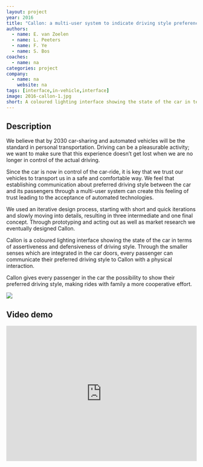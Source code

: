 ```yaml
---
layout: project
year: 2016
title: "Callon: a multi-user system to indicate driving style preferences in automated vehicles"
authors:
  - name: E. van Zoelen
  - name: L. Peeters
  - name: F. Ye
  - name: S. Bos
coaches:
  - name: na
categories: project
company:
  - name: na
    website: na
tags: [interface,in-vehicle,interface]
image: 2016-callon-1.jpg
short: A coloured lighting interface showing the state of the car in terms of assertiveness and defensiveness of driving style.
---
```


## Description
We believe that by 2030 car-sharing and automated vehicles will be the standard in personal transportation. Driving can be a pleasurable activity; we want to make sure that this experience doesn’t get lost when we are no longer in control of the actual driving.

Since the car is now in control of the car-ride, it is key that we trust our vehicles to transport us in a safe and comfortable way. We feel that establishing communication about preferred driving style between the car and its passengers through a multi-user system can create this feeling of trust leading to the acceptance of automated technologies.

We used an iterative design process, starting with short and quick iterations and slowly moving into details, resulting in three intermediate and one final concept. Through prototyping and acting out as well as market research we eventually designed Callon.

Callon is a coloured lighting interface showing the state of the car in terms of assertiveness and defensiveness of driving style. Through the smaller senses which are integrated in the car doors, every passenger can communicate their preferred driving style to Callon with a physical interaction.

Callon gives every passenger in the car the possibility to show their preferred driving style, making rides with family a more cooperative effort.

<div class="project-image">
  <img src="/assets/img/2016-callon-2.jpg">
</div>

## Video demo
<iframe style="display:inline-block; border:0px solid #FFF; width: 100%; height: 358px" src="https://www.youtube.com/embed/uIYXEp79EKY?playlist=uIYXEp79EKY&loop=1&autoplay=1&mute=1" frameborder="0" allowfullscreen></iframe>
